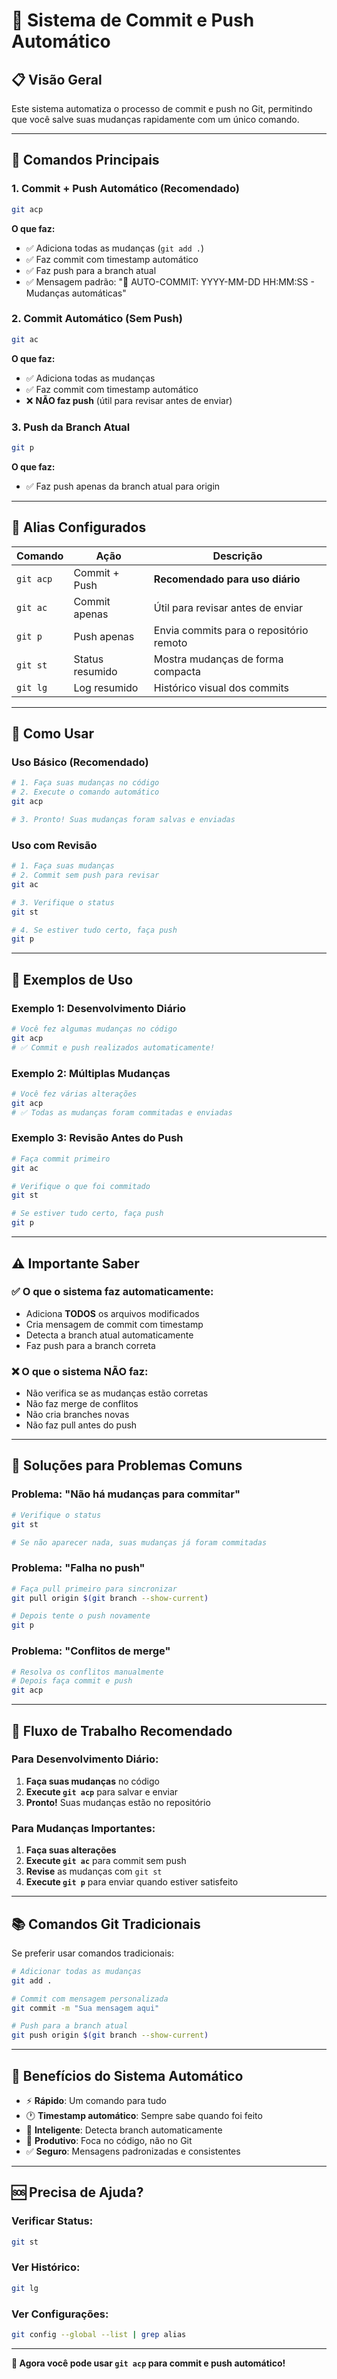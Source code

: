 # 🚀 Sistema de Commit e Push Automático

## 📋 **Visão Geral**

Este sistema automatiza o processo de commit e push no Git, permitindo que você salve suas mudanças rapidamente com um único comando.

---

## 🎯 **Comandos Principais**

### **1. Commit + Push Automático (Recomendado)**
```bash
git acp
```
**O que faz:**
- ✅ Adiciona todas as mudanças (`git add .`)
- ✅ Faz commit com timestamp automático
- ✅ Faz push para a branch atual
- ✅ Mensagem padrão: "🔄 AUTO-COMMIT: YYYY-MM-DD HH:MM:SS - Mudanças automáticas"

### **2. Commit Automático (Sem Push)**
```bash
git ac
```
**O que faz:**
- ✅ Adiciona todas as mudanças
- ✅ Faz commit com timestamp automático
- ❌ **NÃO faz push** (útil para revisar antes de enviar)

### **3. Push da Branch Atual**
```bash
git p
```
**O que faz:**
- ✅ Faz push apenas da branch atual para origin

---

## 🔧 **Alias Configurados**

| Comando | Ação | Descrição |
|---------|------|-----------|
| `git acp` | Commit + Push | **Recomendado para uso diário** |
| `git ac` | Commit apenas | Útil para revisar antes de enviar |
| `git p` | Push apenas | Envia commits para o repositório remoto |
| `git st` | Status resumido | Mostra mudanças de forma compacta |
| `git lg` | Log resumido | Histórico visual dos commits |

---

## 📱 **Como Usar**

### **Uso Básico (Recomendado)**
```bash
# 1. Faça suas mudanças no código
# 2. Execute o comando automático
git acp

# 3. Pronto! Suas mudanças foram salvas e enviadas
```

### **Uso com Revisão**
```bash
# 1. Faça suas mudanças
# 2. Commit sem push para revisar
git ac

# 3. Verifique o status
git st

# 4. Se estiver tudo certo, faça push
git p
```

---

## 🎨 **Exemplos de Uso**

### **Exemplo 1: Desenvolvimento Diário**
```bash
# Você fez algumas mudanças no código
git acp
# ✅ Commit e push realizados automaticamente!
```

### **Exemplo 2: Múltiplas Mudanças**
```bash
# Você fez várias alterações
git acp
# ✅ Todas as mudanças foram commitadas e enviadas
```

### **Exemplo 3: Revisão Antes do Push**
```bash
# Faça commit primeiro
git ac

# Verifique o que foi commitado
git st

# Se estiver tudo certo, faça push
git p
```

---

## ⚠️ **Importante Saber**

### **✅ O que o sistema faz automaticamente:**
- Adiciona **TODOS** os arquivos modificados
- Cria mensagem de commit com timestamp
- Detecta a branch atual automaticamente
- Faz push para a branch correta

### **❌ O que o sistema NÃO faz:**
- Não verifica se as mudanças estão corretas
- Não faz merge de conflitos
- Não cria branches novas
- Não faz pull antes do push

---

## 🚨 **Soluções para Problemas Comuns**

### **Problema: "Não há mudanças para commitar"**
```bash
# Verifique o status
git st

# Se não aparecer nada, suas mudanças já foram commitadas
```

### **Problema: "Falha no push"**
```bash
# Faça pull primeiro para sincronizar
git pull origin $(git branch --show-current)

# Depois tente o push novamente
git p
```

### **Problema: "Conflitos de merge"**
```bash
# Resolva os conflitos manualmente
# Depois faça commit e push
git acp
```

---

## 🔄 **Fluxo de Trabalho Recomendado**

### **Para Desenvolvimento Diário:**
1. **Faça suas mudanças** no código
2. **Execute `git acp`** para salvar e enviar
3. **Pronto!** Suas mudanças estão no repositório

### **Para Mudanças Importantes:**
1. **Faça suas alterações**
2. **Execute `git ac`** para commit sem push
3. **Revise** as mudanças com `git st`
4. **Execute `git p`** para enviar quando estiver satisfeito

---

## 📚 **Comandos Git Tradicionais**

Se preferir usar comandos tradicionais:

```bash
# Adicionar todas as mudanças
git add .

# Commit com mensagem personalizada
git commit -m "Sua mensagem aqui"

# Push para a branch atual
git push origin $(git branch --show-current)
```

---

## 🎉 **Benefícios do Sistema Automático**

- ⚡ **Rápido**: Um comando para tudo
- 🕐 **Timestamp automático**: Sempre sabe quando foi feito
- 🎯 **Inteligente**: Detecta branch automaticamente
- 🚀 **Produtivo**: Foca no código, não no Git
- ✅ **Seguro**: Mensagens padronizadas e consistentes

---

## 🆘 **Precisa de Ajuda?**

### **Verificar Status:**
```bash
git st
```

### **Ver Histórico:**
```bash
git lg
```

### **Ver Configurações:**
```bash
git config --global --list | grep alias
```

---

**🚀 Agora você pode usar `git acp` para commit e push automático!**